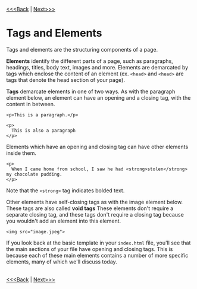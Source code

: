 [<<<Back](basic.md) | [Next>>>](p_and_h.md)

# Tags and Elements

Tags and elements are the structuring components of a page.

**Elements** identify the different parts of a page, such as paragraphs, headings, titles, body text, images and more. Elements are demarcated by tags which enclose the content of an element (ex. `<head>` and `<head>` are tags that denote the head section of your page).

**Tags** demarcate elements in one of two ways. As with the paragraph element below, an element can have an opening and a closing tag, with the content in between. 

	<p>This is a paragraph.</p>
	
	<p>
	  This is also a paragraph
	</p>

Elements which have an opening and closing tag can have other elements inside them.

	<p>
	  When I came home from school, I saw he had <strong>stolen</strong> my chocolate pudding.
	</p>

Note that the `<strong>` tag indicates bolded text.

Other elements have self-closing tags as with the image element below. These tags are also called **void tags** These elements don't require a separate closing tag, and these tags don't require a closing tag because you wouldn't add an element into this element.
	
	<img src="image.jpeg">

If you look back at the basic template in your `index.html` file, you'll see that the main sections of your file have opening and closing tags. This is because each of these main elements contains a number of more specific elements, many of which we'll discuss today.
<br/>
<br/>

[<<<Back](basic.md) | [Next>>>](p_and_h.md)
	
	

	



